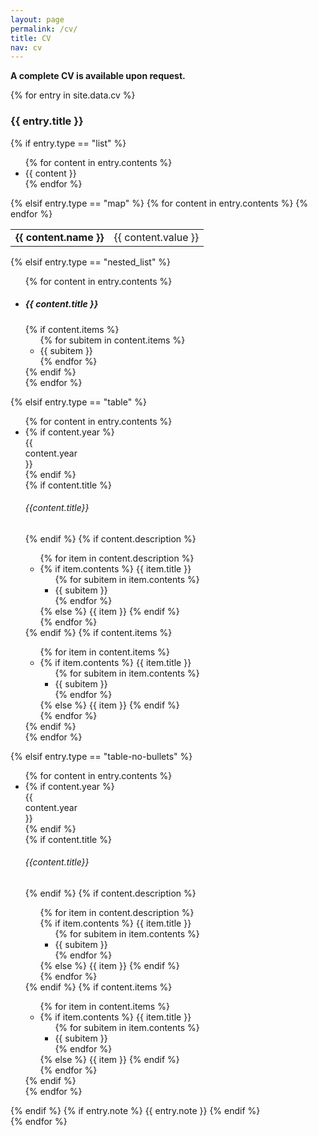```yaml
---
layout: page
permalink: /cv/
title: CV
nav: cv
---
```

**A complete CV is available upon request.**
<!-- Place PDF download link at the top right. -->

<!-- <div class="row" style="margin-top: -3.5em;">
	<a class="ml-auto mr-2" href="/assets/pdf/vitae.pdf" target="_blank">
	  <img height="60px" src="/assets/img/pdf_icon.svg">
	</a>
</div> -->

<div class="cv">
	{% for entry in site.data.cv %}
		<div class="card mt-3 p-3">
			<h3 class="card-title">{{ entry.title }}</h3>
			<div>
			{% if entry.type == "list" %}
				<ul class="card-text font-weight-light list-group list-group-flush">
				{% for content in entry.contents %}
					<li class="list-group-item">{{ content }}</li>
				{% endfor %}
				</ul>
			{% elsif entry.type == "map" %}
				<table class="table table-sm table-borderless">
					{% for content in entry.contents %}
						<tr>
							<td class="p-0 pr-2 font-weight-bold text-right"><b>{{ content.name }}</b></td>
							<td class="p-0 pl-2 font-weight-light text-left">{{ content.value }}</td>
						</tr>
					{% endfor %}
				</table>
			{% elsif entry.type == "nested_list" %}
				<ul class="card-text font-weight-light list-group list-group-flush">
				{% for content in entry.contents %}
					<li class="list-group-item">
					<h5 class="font-italic">{{ content.title }}</h5>
					{% if content.items %}
						<ul class="subitems">
								{% for subitem in content.items %}
									<li><span class="subitem">{{ subitem }}</span></li>
								{% endfor %}
								</ul>
							{% endif %}
					</li>
				{% endfor %}
				</ul>
			{% elsif entry.type == "table" %}
				<ul class="card-text font-weight-light list-group list-group-flush">
				{% for content in entry.contents %}
					<li class="list-group-item">
						<div class="row">
							{% if content.year %}
								<div class="col-xs-2 cl-sm-2 col-md-auto text-left" style="width: 90px;">
									<span class="badge font-weight-bold light-green darken-1 text-uppercase align-middle" style="width: 90px;">
										{{ content.year }}
									</span>
								</div>
							{% endif %}
							<div class="col-xs-10 cl-sm-10 col-md mt-2 mt-md-0">
								{% if content.title %}
								<h6 class="title font-weight-bold ml-1 ml-md-4">{{content.title}}</h6>
								{% endif %}
								{% if content.description %}
									<ul class="items">
										{% for item in content.description %}
										    <li>
												{% if item.contents %}
													<span class="item-title">{{ item.title }}</span>
													<ul class="subitems">
													{% for subitem in item.contents %}
														<li><span class="subitem">{{ subitem }}</span></li>
													{% endfor %}
													</ul>
												{% else %}
													<span class="item">{{ item }}</span>
												{% endif %}
											</li>
										{% endfor %}
									</ul>
								{% endif %}
								{% if content.items %}
									<ul class="items">
										{% for item in content.items %}
											<li>
												{% if item.contents %}
													<span class="item-title">{{ item.title }}</span>
													<ul class="subitems">
													{% for subitem in item.contents %}
														<li><span class="subitem">{{ subitem }}</span></li>
													{% endfor %}
													</ul>
												{% else %}
													<span class="item">{{ item }}</span>
												{% endif %}
											</li>
										{% endfor %}
									</ul>
								{% endif %}
							</div>
						</div>
					</li>
				{% endfor %}
				</ul>
            {% elsif entry.type == "table-no-bullets" %}
                <ul class="card-text font-weight-light list-group list-group-flush">
                {% for content in entry.contents %}
                    <li class="list-group-item">
                        <div class="row">
                            {% if content.year %}
                                <div class="col-xs-2 cl-sm-2 col-md-auto text-left" style="width: 90px;">
                                    <span class="badge font-weight-bold light-green darken-1 text-uppercase align-middle" style="width: 90px;">
                                        {{ content.year }}
                                    </span>
                                </div>
                            {% endif %}
                            <div class="col-xs-10 cl-sm-10 col-md mt-2 mt-md-0">
                                {% if content.title %}
                                <h6 class="title font-weight-bold ml-1 ml-md-4">{{content.title}}</h6>
                                {% endif %}
                                {% if content.description %}
                                    <ul class="items">
                                        {% for item in content.description %}
                                            <li style="list-style-type: none;">
                                                {% if item.contents %}
                                                    <span class="item-title">{{ item.title }}</span>
                                                    <ul class="subitems">
                                                    {% for subitem in item.contents %}
                                                        <li><span class="subitem">{{ subitem }}</span></li>
                                                    {% endfor %}
                                                    </ul>
                                                {% else %}
                                                    <span class="item">{{ item }}</span>
                                                {% endif %}
                                            </li>
                                        {% endfor %}
                                    </ul>
                                {% endif %}
                                {% if content.items %}
                                    <ul class="items">
                                        {% for item in content.items %}
                                            <li>
                                                {% if item.contents %}
                                                    <span class="item-title">{{ item.title }}</span>
                                                    <ul class="subitems">
                                                    {% for subitem in item.contents %}
                                                        <li><span class="subitem">{{ subitem }}</span></li>
                                                    {% endfor %}
                                                    </ul>
                                                {% else %}
                                                    <span class="item">{{ item }}</span>
                                                {% endif %}
                                            </li>
                                        {% endfor %}
                                    </ul>
                                {% endif %}
                            </div>
                        </div>
                    </li>
                {% endfor %}
                </ul>
            {% endif %}
            {% if entry.note %}
                <span class="card-text font-weight-light">{{ entry.note }}</span>
            {% endif %}
			</div>
		</div>
	{% endfor %}
</div>
